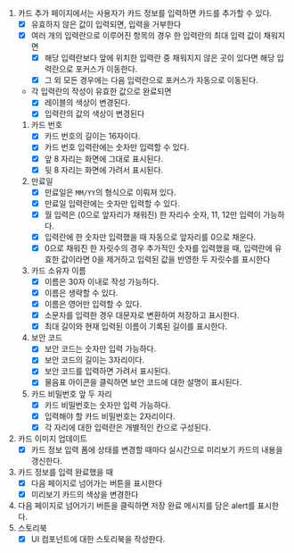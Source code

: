 1. 카드 추가 페이지에서는 사용자가 카드 정보를 입력하면 카드를 추가할 수 있다.
    - [x]  유효하지 않은 값이 입력되면, 입력을 거부한다
    - [x]  여러 개의 입력란으로 이루어진 항목의 경우 한 입력란의 최대 입력 값이 채워지면
        - [x]  해당 입력란보다 앞에 위치한 입력란 중 채워지지 않은 곳이 있다면 해당 입력란으로 포커스가 이동한다.
        - [x]  그 외 모든 경우에는 다음 입력란으로 포커스가 자동으로 이동된다.
    - 각 입력란의 작성이 유효한 값으로 완료되면
        - [x]  레이블의 색상이 변경된다.
        - [x]  입력란의 값의 색상이 변경된다
    1. 카드 번호
        - [x]  카드 번호의 길이는 16자이다.
        - [x]  카드 번호 입력란에는 숫자만 입력할 수 있다.
        - [x]  앞 8 자리는 화면에 그대로 표시된다.
        - [x]  뒷 8 자리는 화면에 가려서 표시된다.
    2. 만료일
        - [x]  만료일은 `MM/YY`의 형식으로 이뤄져 있다.
        - [x]  만료일 입력란에는 숫자만 입력할 수 있다.
        - [x]  월 입력은 (0으로 앞자리가 채워진) 한 자리수 숫자, 11, 12만 입력이 가능하다.
        - [x]  입력란에 한 숫자만 입력했을 때 자동으로 앞자리를 0으로 채운다.
        - [x]  0으로 채워진 한 자릿수의 경우 추가적인 숫자를 입력했을 때, 입력란에 유효한 값이라면 0을 제거하고 입력된 값을 반영한 두 자릿수를 표시한다
    3. 카드 소유자 이름
        - [x]  이름은 30자 이내로 작성 가능하다.
        - [x]  이름은 생략할 수 있다.
        - [x]  이름은 영어만 입력할 수 있다.
        - [x]  소문자를 입력한 경우 대문자로 변환하여 저장하고 표시한다.
        - [x]  최대 길이와 현재 입력된 이름이 기록된 길이를 표시한다.
    4. 보안 코드
        - [x]  보안 코드는 숫자만 입력 가능하다.
        - [x]  보안 코드의 길이는 3자리이다.
        - [x]  보안 코드를 입력하면 가려서 표시된다.
        - [x]  물음표 아이콘을 클릭하면 보안 코드에 대한 설명이 표시된다.
    5. 카드 비밀번호 앞 두 자리
        - [x]  카드 비밀번호는 숫자만 입력 가능하다.
        - [x]  입력해야 할 카드 비밀번호는 2자리이다.
        - [x]  각 자리에 대한 입력란은 개별적인 칸으로 구성된다.
2. 카드 이미지 업데이트
    - [x]  카드 정보 입력 폼에 상태를 변경할 때마다 실시간으로 미리보기 카드의 내용을 갱신한다.
3. 카드 정보를 입력 완료했을 때 
    - [x]  다음 페이지로 넘어가는 버튼을 표시한다
    - [x]  미리보기 카드의 색상을 변경한다
4. 다음 페이지로 넘어가기 버튼을 클릭하면 저장 완료 메시지를 담은 alert를 표시한다.
5. 스토리북
    - [x]  UI 컴포넌트에 대한 스토리북을 작성한다.